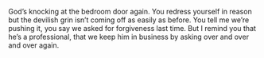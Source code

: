 
God’s knocking at the bedroom door
again. You redress yourself in reason
but the devilish grin isn’t coming off
as easily as before. 
You tell me we’re pushing it,
you say we asked for forgiveness
last time. But I remind you 
that he’s a professional,
that we keep him in business
by asking over and over
and over again.
